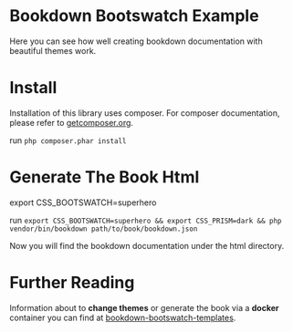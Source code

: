 # Bookdown Bootswatch Example

Here you can see how well creating bookdown documentation with beautiful themes work.

# Install

Installation of this library uses composer. For composer documentation, please refer to
[getcomposer.org](http://getcomposer.org/).

run ```php composer.phar install```

# Generate The Book Html


export CSS_BOOTSWATCH=superhero 

run ```export CSS_BOOTSWATCH=superhero && export CSS_PRISM=dark && php vendor/bin/bookdown path/to/book/bookdown.json```

Now you will find the bookdown documentation under the html directory.

# Further Reading

Information about to **change themes** or generate the book via a **docker** container you can find at [bookdown-bootswatch-templates](https://github.com/tobiju/bookdown-bootswatch-templates/blob/master/README.md). 
